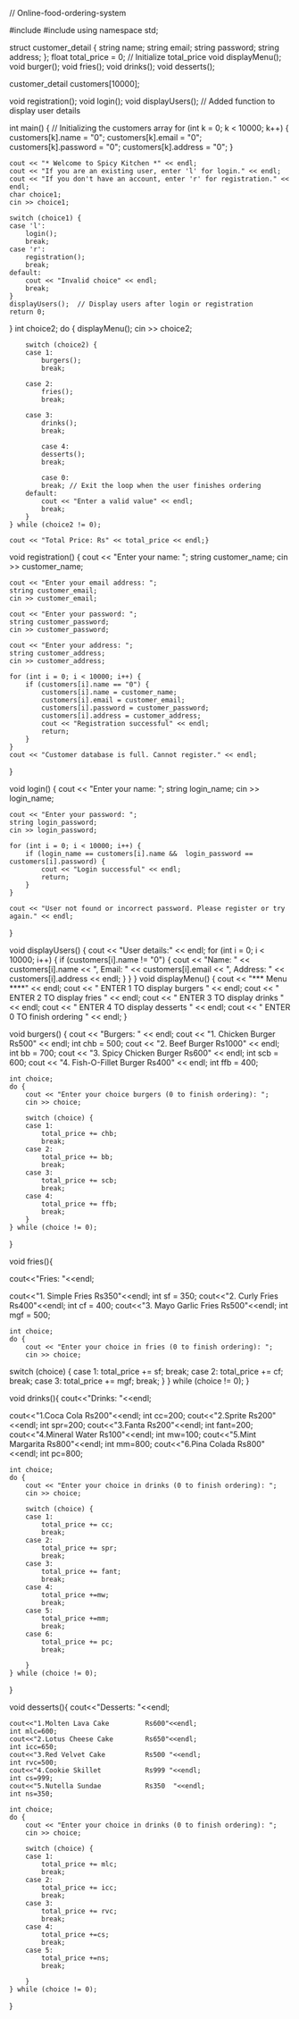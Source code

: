 // Online-food-ordering-system

#include <iostream>
#include <string>
using namespace std;

struct customer_detail {
    string name;
    string email;
    string password;
    string address;
};
float total_price = 0; // Initialize total_price
 void displayMenu();
 void burger();
void fries();
 void drinks();
 void desserts();

customer_detail customers[10000];

void registration();
void login();
void displayUsers();  // Added function to display user details

int main() {
    // Initializing the customers array
    for (int k = 0; k < 10000; k++) {
        customers[k].name = "0";
        customers[k].email = "0";
        customers[k].password = "0";
        customers[k].address = "0";
    }

    cout << "* Welcome to Spicy Kitchen *" << endl;
    cout << "If you are an existing user, enter 'l' for login." << endl;
    cout << "If you don't have an account, enter 'r' for registration." << endl;
    char choice1;
    cin >> choice1;

    switch (choice1) {
    case 'l':
        login();
        break;
    case 'r':
        registration();
        break;
    default:
        cout << "Invalid choice" << endl;
        break;
    }
    displayUsers();  // Display users after login or registration
    return 0;
}
int choice2;
    do {
        displayMenu();
        cin >> choice2;

        switch (choice2) {
        case 1:
            burgers();
            break;

        case 2:
            fries();
            break;
                
        case 3:
            drinks();
            break;
                
            case 4:
            desserts();
            break;
                
            case 0:
            break; // Exit the loop when the user finishes ordering
        default:
            cout << "Enter a valid value" << endl;
            break;
        }
    } while (choice2 != 0);

    cout << "Total Price: Rs" << total_price << endl;}

void registration() {
    cout << "Enter your name: ";
    string customer_name;
    cin >> customer_name;

    cout << "Enter your email address: ";
    string customer_email;
    cin >> customer_email;

    cout << "Enter your password: ";
    string customer_password;
    cin >> customer_password;

    cout << "Enter your address: ";
    string customer_address;
    cin >> customer_address;

    for (int i = 0; i < 10000; i++) {
        if (customers[i].name == "0") {
            customers[i].name = customer_name;
            customers[i].email = customer_email;
            customers[i].password = customer_password;
            customers[i].address = customer_address;
            cout << "Registration successful" << endl;
            return;
        }
    }
    cout << "Customer database is full. Cannot register." << endl;
}

void login() {
    cout << "Enter your name: ";
    string login_name;
    cin >> login_name;

    cout << "Enter your password: ";
    string login_password;
    cin >> login_password;

    for (int i = 0; i < 10000; i++) {
        if (login_name == customers[i].name &&  login_password == customers[i].password) {
            cout << "Login successful" << endl;
            return;
        }
    }

    cout << "User not found or incorrect password. Please register or try again." << endl;
}

void displayUsers() {
    cout << "User details:" << endl;
    for (int i = 0; i < 10000; i++) {
        if (customers[i].name != "0") {
            cout << "Name: " << customers[i].name << ", Email: " << customers[i].email << ", Address: " << customers[i].address << endl;
        }
    }
}
void displayMenu() {
    cout << "*** Menu ****" << endl;
    cout << " ENTER 1 TO display burgers " << endl;
    cout << " ENTER 2 TO display fries " << endl;
    cout << " ENTER 3 TO display drinks " << endl;
    cout << " ENTER 4 TO display desserts " << endl;
    cout << " ENTER 0 TO finish ordering " << endl;
}

void burgers() {
    cout << "Burgers: " << endl;
    cout << "1. Chicken Burger                  Rs500" << endl;
    int chb = 500;
    cout << "2. Beef Burger                     Rs1000" << endl;
    int bb = 700;
    cout << "3. Spicy Chicken Burger            Rs600" << endl;
    int scb = 600;
    cout << "4. Fish-O-Fillet Burger            Rs400" << endl;
    int ffb = 400;

    int choice;
    do {
        cout << "Enter your choice burgers (0 to finish ordering): ";
        cin >> choice;

        switch (choice) {
        case 1:
            total_price += chb;
            break;
        case 2:
            total_price += bb;
            break;
        case 3:
            total_price += scb;
            break;
        case 4:
            total_price += ffb;
            break;
        }
    } while (choice != 0);
}


void fries(){

cout<<"Fries: "<<endl;
 
 cout<<"1. Simple Fries      Rs350"<<endl;
 int sf = 350;
 cout<<"2. Curly Fries       Rs400"<<endl;
 int cf = 400;
 cout<<"3. Mayo Garlic Fries Rs500"<<endl;
 int mgf = 500;
 
    int choice;
    do {
        cout << "Enter your choice in fries (0 to finish ordering): ";
        cin >> choice;

 switch (choice) {
        case 1:
            total_price += sf;
            break;
        case 2:
            total_price += cf;
            break;
        case 3:
            total_price += mgf;
            break;
        }
    } while (choice != 0);
}

void drinks(){
    cout<<"Drinks: "<<endl;
 
 cout<<"1.Coca Cola         Rs200"<<endl;
 int cc=200;
 cout<<"2.Sprite            Rs200"<<endl;
 int spr=200;
 cout<<"3.Fanta             Rs200"<<endl;
 int fant=200;
 cout<<"4.Mineral Water     Rs100"<<endl;
 int mw=100;
 cout<<"5.Mint Margarita    Rs800"<<endl;
 int mm=800;
 cout<<"6.Pina Colada       Rs800"<<endl;
 int pc=800;
 
    int choice;
    do {
        cout << "Enter your choice in drinks (0 to finish ordering): ";
        cin >> choice;

        switch (choice) {
        case 1:
            total_price += cc;
            break;
        case 2:
            total_price += spr;
            break;
        case 3:
            total_price += fant;
            break;
        case 4:
            total_price +=mw;
            break;
        case 5:
            total_price +=mm;
            break;
        case 6:
            total_price += pc;
            break;
                
        }
    } while (choice != 0);
}

void desserts(){
    cout<<"Desserts: "<<endl;
    
    cout<<"1.Molten Lava Cake         Rs600"<<endl;
    int mlc=600;
    cout<<"2.Lotus Cheese Cake        Rs650"<<endl;
    int icc=650;
    cout<<"3.Red Velvet Cake          Rs500 "<<endl;
    int rvc=500;
    cout<<"4.Cookie Skillet           Rs999 "<<endl;
    int cs=999;
    cout<<"5.Nutella Sundae           Rs350  "<<endl;
    int ns=350;

    int choice;
    do {
        cout << "Enter your choice in drinks (0 to finish ordering): ";
        cin >> choice;

        switch (choice) {
        case 1:
            total_price += mlc;
            break;
        case 2:
            total_price += icc;
            break;
        case 3:
            total_price += rvc;
            break;
        case 4:
            total_price +=cs;
            break;
        case 5:
            total_price +=ns;
            break;
                
        }
    } while (choice != 0);
}
